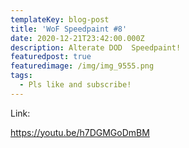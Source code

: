 ```yaml
---
templateKey: blog-post
title: 'WoF Speedpaint #8'
date: 2020-12-21T23:42:00.000Z
description: Alterate DOD  Speedpaint!
featuredpost: true
featuredimage: /img/img_9555.png
tags:
  - Pls like and subscribe!
---
```

Link:

https://youtu.be/h7DGMGoDmBM
